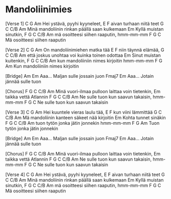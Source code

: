# Mandoliinimies

[Verse 1]
C            G          Am
 Hei ystävä, pyyhi kyyneleet,
       E             F
 aivan turhaan niitä teet
      G                         C    C/B  Am
 Minä mandoliinin rinkan päällä saan kulkemaan
       Em
 Kyllä muistan sinutkin,
    F          G           C    C/B    Am
 mä osoitteesi siihen raaputin, hmm-mm-mm
    F          G           C
 Mä osoitteesi siihen raaputin

[Verse 2]
C             G            Am
 On mandoliinimiehen matka tää
      E         F
 niin täynnä elämää,
      G                         C      C/B Am
 että joskus unohtaa voi kuinka toinen odottaa
       Em
 Sinut muistan kuitenkin,
     F            G           C   C/B    Am
 kun mandoliiniin nimes kirjoitin hmm-mm-mm
     F            G           Am
 Kun mandoliiniin nimes kirjoitin


[Bridge]
 Am             Em
 Aaa...  Maljan sulle jossain juon
 Fmaj7          Em
 Aaa...  Jotain jännää sulle tuon

[Chorus]
      F           G               C    C/B   Am
 Minä vuori-ilmaa pulloon laittaa voin tietenkin,
        Em
 taikka vettä Atlannin
    F              G           C    C/B    Am
 Ne sulle tuon kun saavun takaisin, hmm-mm-mm
    F              G           C
 Ne sulle tuon kun saavun takaisin

[Verse 3]
C             G            Am
 Hei kuuntele vieras laulu tää,
     E           F
 kun viini lämmittää
    G                          C   C/B   Am
 Mä mandoliinin kanteen säkeet nää kirjoitin
       Em
 Kohta tunnet sinäkin
      F           G          C   C/B    Am
 tuon tytön jonka jätin jonnekin hmm-mm-mm
      F           G          Am
 Tuon tytön jonka jätin jonnekin


[Bridge]
 Am             Em
 Aaa...  Maljan sulle jossain juon
 Fmaj7          Em
 Aaa...  Jotain jännää sulle tuon

[Chorus]
      F           G               C    C/B   Am
 Minä vuori-ilmaa pulloon laittaa voin tietenkin,
        Em
 taikka vettä Atlannin
    F              G           C    C/B    Am
 Ne sulle tuon kun saavun takaisin, hmm-mm-mm
    F              G           C
 Ne sulle tuon kun saavun takaisin

[Verse 4]
C            G          Am
 Hei ystävä, pyyhi kyyneleet,
       E             F
 aivan turhaan niitä teet
      G                         C    C/B  Am
 Minä mandoliinin rinkan päällä saan kulkemaan
       Em
 Kyllä muistan sinutkin,
    F          G           C    C/B    Am
 mä osoitteesi siihen raaputin, hmm-mm-mm
    F          G           C
 Mä osoitteesi siihen raaputin